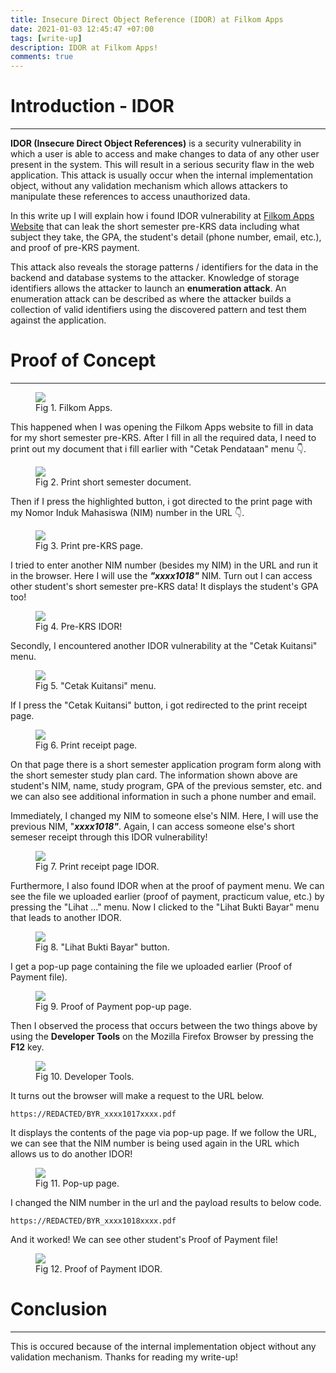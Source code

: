 ```yaml
---
title: Insecure Direct Object Reference (IDOR) at Filkom Apps
date: 2021-01-03 12:45:47 +07:00
tags: [write-up]
description: IDOR at Filkom Apps!
comments: true
---
```


# Introduction - IDOR
---
**IDOR (Insecure Direct Object References)** is a security vulnerability in which a user is able to access and make changes to data of any other user present in the system. This will result in a serious security flaw in the web application. This attack is usually occur when the internal implementation object, without any validation mechanism which allows attackers to manipulate these references to access unauthorized data.

In this write up I will explain how i found IDOR vulnerability at <a href="https://filkom.ub.ac.id/apps" target="_blank" rel="noopener">Filkom Apps Website</a> that can leak the short semester pre-KRS data including what subject they take, the GPA, the student's detail (phone number, email, etc.), and proof of  pre-KRS payment.

This attack also reveals the storage patterns / identifiers for the data in the backend and database systems to the attacker. Knowledge of storage identifiers allows the attacker to launch an **enumeration attack**. An enumeration attack can be described as where the attacker builds a collection of valid identifiers using the discovered pattern and test them against the application.

# Proof of Concept
---
<figure>
<a href="Picture1.png"><img src="Picture1.png" /></a>
<figcaption>Fig 1. Filkom Apps.</figcaption>
</figure>

This happened when I was opening the Filkom Apps website to fill in data for my short semester pre-KRS. After I fill in all the required data, I need to print out my document that i fill earlier with "Cetak Pendataan" menu 👇.

<figure>
<a href="Picture1dot2.png"><img src="Picture1dot2.png" /></a>
<figcaption>Fig 2. Print short semester document.</figcaption>
</figure>

Then if I press the highlighted button, i got directed to the print page with my Nomor Induk Mahasiswa (NIM) number in the URL 👇.

<figure>
<a href="Picture2.png"><img src="Picture2.png" /></a>
<figcaption>Fig 3. Print pre-KRS page.</figcaption>
</figure>

I tried to enter another NIM number (besides my NIM) in the URL and run it in the browser. Here I will use the ***"xxxx1018"*** NIM. Turn out I can access other student's short semester pre-KRS data! It displays the student's GPA too!

<figure>
<a href="Picture3.png"><img src="Picture3.png" /></a>
<figcaption>Fig 4. Pre-KRS IDOR!</figcaption>
</figure>

Secondly, I encountered another IDOR vulnerability at the "Cetak Kuitansi" menu. 

<figure>
<a href="Picture4.png"><img src="Picture4.png" /></a>
<figcaption>Fig 5. "Cetak Kuitansi" menu.</figcaption>
</figure>

If I press the "Cetak Kuitansi" button, i got redirected to the print receipt page.

<figure>
<a href="Picture5.png"><img src="Picture5.png" /></a>
<figcaption>Fig 6. Print receipt page.</figcaption>
</figure>

On that page there is a short semester application program form along with the short semester study plan card. The information shown above are student's NIM, name, study program, GPA of the previous semster, etc. and we can also see additional information in such a phone number and email.

Immediately, I changed my NIM to someone else's NIM. Here, I will use the previous NIM, "***xxxx1018"***. Again, I can access someone else's short semeser receipt through this IDOR vulnerability!

<figure>
<a href="Picture6.png"><img src="Picture6.png" /></a>
<figcaption>Fig 7. Print receipt page IDOR.</figcaption>
</figure>

Furthermore, I also found IDOR when at the proof of payment menu. We can see the file we uploaded earlier (proof of payment, practicum value, etc.) by pressing the "Lihat ..." menu. Now I clicked to the "Lihat Bukti Bayar" menu that leads to another IDOR.

<figure>
<a href="Picture7.png"><img src="Picture7.png" /></a>
<figcaption>Fig 8. "Lihat Bukti Bayar" button.</figcaption>
</figure>

I get a pop-up page containing the file we uploaded earlier (Proof of Payment file).

<figure>
<a href="Picture8.png"><img src="Picture8.png" /></a>
<figcaption>Fig 9. Proof of Payment pop-up page.</figcaption>
</figure>

Then I observed the process that occurs between the two things above by using the **Developer Tools** on the Mozilla Firefox Browser by pressing the **F12** key.

<figure>
<a href="Picture9.png"><img src="Picture9.png" /></a>
<figcaption>Fig 10. Developer Tools.</figcaption>
</figure>

It turns out the browser will make a request to the URL below.
```
https://REDACTED/BYR_xxxx1017xxxx.pdf
``` 
It displays the contents of the page via pop-up page. If we follow the URL, we can see that the NIM number is being used again in the URL which allows us to do another IDOR!

<figure>
<a href="Picture10.png"><img src="Picture10.png" /></a>
<figcaption>Fig 11. Pop-up page.</figcaption>
</figure>

I changed the NIM number in the url and the payload results to below code.
```
https://REDACTED/BYR_xxxx1018xxxx.pdf
```
And it worked! We can see other student's Proof of Payment file!

<figure>
<a href="Picture11.png"><img src="Picture11.png" /></a>
<figcaption>Fig 12. Proof of Payment IDOR.</figcaption>
</figure>

# Conclusion
---
This is occured because of the internal implementation object without any validation mechanism. Thanks for reading my write-up!


